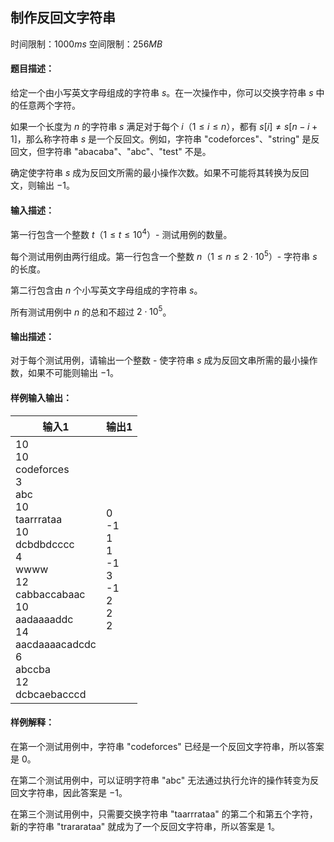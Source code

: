 ## 制作反回文字符串
时间限制：$1000ms$ 空间限制：$256MB$
#### 题目描述：
给定一个由小写英文字母组成的字符串 $s$。在一次操作中，你可以交换字符串 $s$ 中的任意两个字符。

如果一个长度为 $n$ 的字符串 $s$ 满足对于每个 $i$（$1 \le i \le n$），都有 $s[i] \ne s[n - i + 1]$，那么称字符串 $s$ 是一个反回文。例如，字符串 "codeforces"、"string" 是反回文，但字符串 "abacaba"、"abc"、"test" 不是。

确定使字符串 $s$ 成为反回文所需的最小操作次数。如果不可能将其转换为反回文，则输出 $-1$。

#### 输入描述：
第一行包含一个整数 $t$（$1 \le t \le 10^4$）- 测试用例的数量。

每个测试用例由两行组成。第一行包含一个整数 $n$（$1 \le n \le 2 \cdot 10^5$）- 字符串 $s$ 的长度。

第二行包含由 $n$ 个小写英文字母组成的字符串 $s$。

所有测试用例中 $n$ 的总和不超过 $2 \cdot 10^5$。

#### 输出描述：
对于每个测试用例，请输出一个整数 - 使字符串 $s$ 成为反回文串所需的最小操作数，如果不可能则输出 $-1$。
#### 样例输入输出：
|输入1| 输出1 |
|-- | -- |
|10<br/>10<br/>codeforces<br/>3<br/>abc<br/>10<br/>taarrrataa<br/>10<br/>dcbdbdcccc<br/>4<br/>wwww<br/>12<br/>cabbaccabaac<br/>10<br/>aadaaaaddc<br/>14<br/>aacdaaaacadcdc<br/>6<br/>abccba<br/>12<br/>dcbcaebacccd|0<br/>-1<br/>1<br/>1<br/>-1<br/>3<br/>-1<br/>2<br/>2<br/>2|
#### 样例解释：
在第一个测试用例中，字符串 "codeforces" 已经是一个反回文字符串，所以答案是 $0$。

在第二个测试用例中，可以证明字符串 "abc" 无法通过执行允许的操作转变为反回文字符串，因此答案是 $-1$。

在第三个测试用例中，只需要交换字符串 "taarrrataa" 的第二个和第五个字符，新的字符串 "trararataa" 就成为了一个反回文字符串，所以答案是 $1$。